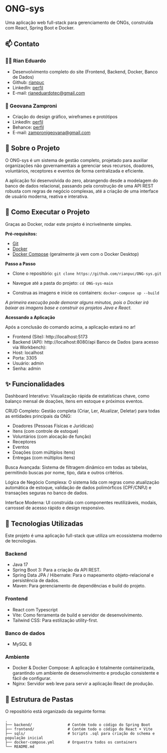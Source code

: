 
# ONG-sys

Uma aplicação web full-stack para gerenciamento de ONGs, construída com React, Spring Boot e Docker.  

## 📫 Contato

### 👨‍💻 Rian Eduardo 
- Desenvolvimento completo do site (Frontend, Backend, Docker, Banco de Dados)
- Github: [rianpuc](https://github.com/rianpuc)
- LinkedIn: [perfil](https://www.linkedin.com/in/riandll/)
- E-mail: rianeduardotec@gmail.com

### 🎨 Geovana Zamproni
- Criação do design gráfico, wireframes e protótipos
- LinkedIn: [perfil](https://www.linkedin.com/in/geovana-zamproni-3a53a82a8/)
- Behance: [perfil](https://www.behance.net/geovanazamproni)
- E-mail: zampronigeovana@gmail.com

## 📄 Sobre o Projeto

O ONG-sys é um sistema de gestão completo, projetado para auxiliar organizações não governamentais a gerenciar seus recursos, doadores, voluntários, receptores e eventos de forma centralizada e eficiente.

A aplicação foi desenvolvida do zero, abrangendo desde a modelagem do banco de dados relacional, passando pela construção de uma API REST robusta com regras de negócio complexas, até a criação de uma interface de usuário moderna, reativa e interativa.

## 🏁 Como Executar o Projeto

Graças ao Docker, rodar este projeto é incrivelmente simples.

**Pré-requisitos:**
- [Git](https://git-scm.com/)
- [Docker](https://www.docker.com/products/docker-desktop/)
- [Docker Compose](https://docs.docker.com/compose/) (geralmente já vem com o Docker Desktop)

**Passo a Passo**

- Clone o repositório:
```git clone https://github.com/rianpuc/ONG-sys.git``` 

- Navegue até a pasta do projeto:
```cd ONG-sys-main```

- Construa as imagens e inicie os containers:
```docker-compose up --build```

*A primeira execução pode demorar alguns minutos, pois o Docker irá baixar as imagens base e construir os projetos Java e React.*

**Acessando a Aplicação**

Após a conclusão do comando acima, a aplicação estará no ar!
- Frontend (Site): http://localhost:5173
- Backend (API): http://localhost:8080/api
Banco de Dados (para acesso via Workbench):
- Host: localhost
- Porta: 3305
- Usuário: admin
- Senha: admin

## ✨ Funcionalidades

Dashboard Interativo: Visualização rápida de estatísticas chave, como balanço mensal de doações, itens em estoque e próximos eventos.

CRUD Completo: Gestão completa (Criar, Ler, Atualizar, Deletar) para todas as entidades principais da ONG:
- Doadores (Pessoas Físicas e Jurídicas)
- Itens (com controle de estoque)
- Voluntários (com alocação de função)
- Receptores
- Eventos
- Doações (com múltiplos itens)
- Entregas (com múltiplos itens)

Busca Avançada: Sistema de filtragem dinâmico em todas as tabelas, permitindo buscas por nome, tipo, data e outros critérios.

Lógica de Negócio Complexa: O sistema lida com regras como atualização automática de estoque, validação de dados polimórficos (CPF/CNPJ) e transações seguras no banco de dados.

Interface Moderna: UI construída com componentes reutilizáveis, modais, carrossel de acesso rápido e design responsivo.

## 🚀 Tecnologias Utilizadas

Este projeto é uma aplicação full-stack que utiliza um ecossistema moderno de tecnologias.

### Backend
- Java 17
- Spring Boot 3: Para a criação da API REST.
- Spring Data JPA / Hibernate: Para o mapeamento objeto-relacional e persistência de dados.
- Maven: Para gerenciamento de dependências e build do projeto.

### Frontend
- React com Typescript
- Vite: Como ferramenta de build e servidor de desenvolvimento.
- Tailwind CSS: Para estilização utility-first.

### Banco de dados
- MySQL 8

### Ambiente
- Docker & Docker Compose: A aplicação é totalmente containerizada, garantindo um ambiente de desenvolvimento e produção consistente e fácil de configurar.
- Nginx: Servidor web leve para servir a aplicação React de produção.

## 📁 Estrutura de Pastas

O repositório está organizado da seguinte forma:

```
.
├── backend/                # Contém todo o código do Spring Boot
├── frontend/               # Contém todo o código do React + Vite
├── sqls/                   # Scripts .sql para criação do schema e população inicial
├── docker-compose.yml      # Orquestra todos os containers
└── README.md
```
